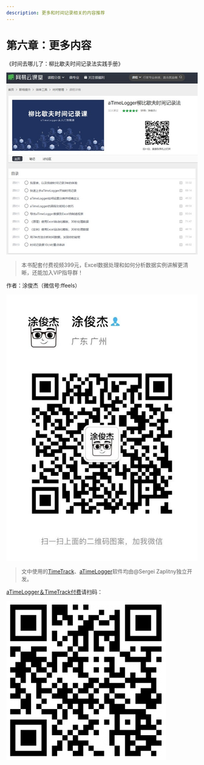 ```yaml
---
description: 更多和时间记录相关的内容推荐
---
```


# 第六章：更多内容

《时间去哪儿了：柳比歇夫时间记录法实践手册》

![](../.gitbook/assets/xin-jian-microsoft-powerpoint-huan-deng-pian-fang-ying-kan-tu-wang.jpg)

> 本书配套付费视频399元，Excel数据处理和如何分析数据实例讲解更清晰，还能加入VIP指导群！

作者：涂俊杰（微信号:ffeels）

![](../.gitbook/assets/qq-tu-pian-20190901163114.jpg)

> 文中使用的[TimeTrack](http://timetrack.io/)、[aTimeLogger](http://www.atimelogger.com/)软件均由@Sergei Zaplitny独立开发。

[aTimeLogger＆TimeTrack付费](https://shijian.tujunjie.com/ch06/ch06.47#wo-yong-an-zhuo-timetrack-dan-shi-wu-fa-sheng-ji-zen-me-jie-jue)请扫码：

![&#x626B;&#x7801;&#x652F;&#x4ED8;](../.gitbook/assets/tu-pian%20%28125%29.png)



